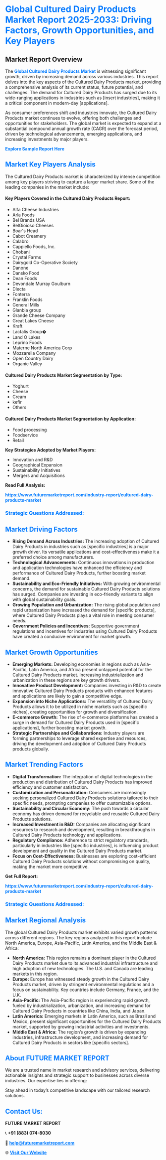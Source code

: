 <h1 style="color: #007BFF;">Global Cultured Dairy Products Market Report 2025-2033: Driving Factors, Growth Opportunities, and Key Players</h1>

<section id="overview">
<h2>Market Report Overview</h2>
<p>The <a href="https://www.futuremarketreport.com/industry-report/cultured-dairy-products-market" style="color: #007BFF; text-decoration: none;"><strong>Global Cultured Dairy Products Market</strong></a> is witnessing significant growth, driven by increasing demand across various industries. This report delves into the key aspects of the Cultured Dairy Products market, providing a comprehensive analysis of its current status, future potential, and challenges. The demand for Cultured Dairy Products has surged due to its wide-ranging applications in industries such as [insert industries], making it a critical component in modern-day [applications].</p>
<p>As consumer preferences shift and industries innovate, the Cultured Dairy Products market continues to evolve, offering both challenges and opportunities for stakeholders. The global market is expected to expand at a substantial compound annual growth rate (CAGR) over the forecast period, driven by technological advancements, emerging applications, and increasing investments by major players.</p>
</section>

<section id="overview">
<p><a href="https://www.futuremarketreport.com/request-sample/reportId=104385" style="color: #007BFF; text-decoration: none;"><strong>Explore Sample Report Here</strong></a></p>
</section>

<section id="key-players">
<h2 style="color: #007BFF;">Market Key Players Analysis</h2>
<p>The Cultured Dairy Products market is characterized by intense competition among key players striving to capture a larger market share. Some of the leading companies in the market include:</p>
<h4>Key Players Covered in the Cultured Dairy Products Report:</h4>
<ul><li>Alfa Cheese Industries</li><li>Arla Foods</li><li>Bel Brands USA</li><li>BelGioioso Cheeses</li><li>Boar&#039;s Head</li><li>Cabot Creamery</li><li>Calabro</li><li>Cappiello Foods, Inc.</li><li>Chobani</li><li>Crystal Farms</li><li>Dairygold Co-Operative Society</li><li>Danone</li><li>Dansko Food</li><li>Dean Foods</li><li>Devondale Murray Goulburn</li><li>Dlecta</li><li>Fonterra</li><li>Franklin Foods</li><li>General Mills</li><li>Glanbia group</li><li>Grande Cheese Company</li><li>Great Lakes Cheese</li><li>Kraft</li><li>Lactalis Group�</li><li>Land O Lakes</li><li>Leprino Foods</li><li>Materne North America Corp</li><li>Mozzarella Company</li><li>Open Country Dairy</li><li>Organic Valley</li></ul>
<h4>Cultured Dairy Products Market Segmentation by Type:</h4>
<ul><li>Yoghurt</li><li>Cheese</li><li>Cream</li><li>kefir</li><li>Others</li></ul>

<h4>Cultured Dairy Products Market Segmentation by Application:</h4>
<ul><li>Food processing</li><li>Foodservice</li><li>Retail</li></ul>
<p><strong>Key Strategies Adopted by Market Players:</strong></p>
<ul>
<li>Innovation and R&D</li>
<li>Geographical Expansion</li>
<li>Sustainability Initiatives</li>
<li>Mergers and Acquisitions</li>
</ul>
</section>

<section>
<p><strong>Read Full Analysis: </strong></p><a href="https://www.futuremarketreport.com/industry-report/cultured-dairy-products-market" style="color: #007BFF; text-decoration: none;"><strong>https://www.futuremarketreport.com/industry-report/cultured-dairy-products-market</strong></a>
<h3 style="color: #007BFF;">Strategic Questions Addressed:</h3>
</section>

<section id="driving-factors">
<h2 style="color: #007BFF;">Market Driving Factors</h2>
<ul>
<li><strong>Rising Demand Across Industries:</strong> The increasing adoption of Cultured Dairy Products in industries such as [specific industries] is a major growth driver. Its versatile applications and cost-effectiveness make it a preferred choice among manufacturers.</li>
<li><strong>Technological Advancements:</strong> Continuous innovations in production and application technologies have enhanced the efficiency and performance of Cultured Dairy Products, further boosting market demand.</li>
<li><strong>Sustainability and Eco-Friendly Initiatives:</strong> With growing environmental concerns, the demand for sustainable Cultured Dairy Products solutions has surged. Companies are investing in eco-friendly variants to align with global sustainability goals.</li>
<li><strong>Growing Population and Urbanization:</strong> The rising global population and rapid urbanization have increased the demand for [specific products], where Cultured Dairy Products plays a vital role in meeting consumer needs.</li>
<li><strong>Government Policies and Incentives:</strong> Supportive government regulations and incentives for industries using Cultured Dairy Products have created a conducive environment for market growth.</li>
</ul>
</section>

<section id="growth-opportunities">
<h2 style="color: #007BFF;">Market Growth Opportunities</h2>
<ul>
<li><strong>Emerging Markets:</strong> Developing economies in regions such as Asia-Pacific, Latin America, and Africa present untapped potential for the Cultured Dairy Products market. Increasing industrialization and urbanization in these regions are key growth drivers.</li>
<li><strong>Innovative Product Development:</strong> Companies investing in R&D to create innovative Cultured Dairy Products products with enhanced features and applications are likely to gain a competitive edge.</li>
<li><strong>Expansion into Niche Applications:</strong> The versatility of Cultured Dairy Products allows it to be utilized in niche markets such as [specific niches], creating opportunities for growth and diversification.</li>
<li><strong>E-commerce Growth:</strong> The rise of e-commerce platforms has created a surge in demand for Cultured Dairy Products used in [specific applications], further boosting market growth.</li>
<li><strong>Strategic Partnerships and Collaborations:</strong> Industry players are forming partnerships to leverage shared expertise and resources, driving the development and adoption of Cultured Dairy Products products globally.</li>
</ul>
</section>

<section id="trending-factors">
<h2 style="color: #007BFF;">Market Trending Factors</h2>
<ul>
<li><strong>Digital Transformation:</strong> The integration of digital technologies in the production and distribution of Cultured Dairy Products has improved efficiency and customer satisfaction.</li>
<li><strong>Customization and Personalization:</strong> Consumers are increasingly seeking personalized Cultured Dairy Products solutions tailored to their specific needs, prompting companies to offer customizable options.</li>
<li><strong>Sustainability and Circular Economy:</strong> The push towards a circular economy has driven demand for recyclable and reusable Cultured Dairy Products solutions.</li>
<li><strong>Increased Investment in R&D:</strong> Companies are allocating significant resources to research and development, resulting in breakthroughs in Cultured Dairy Products technology and applications.</li>
<li><strong>Regulatory Compliance:</strong> Adherence to strict regulatory standards, particularly in industries like [specific industries], is influencing product development and quality in the Cultured Dairy Products market.</li>
<li><strong>Focus on Cost-Effectiveness:</strong> Businesses are exploring cost-efficient Cultured Dairy Products solutions without compromising on quality, making the market more competitive.</li>
</ul>
</section>

<section>
<p><strong>Get Full Report: </strong></p><a href="https://www.futuremarketreport.com/industry-report/cultured-dairy-products-market" style="color: #007BFF; text-decoration: none;"><strong>https://www.futuremarketreport.com/industry-report/cultured-dairy-products-market</strong></a>
<h3 style="color: #007BFF;">Strategic Questions Addressed:</h3>
</section>


<section id="regional-analysis">
<h2 style="color: #007BFF;">Market Regional Analysis</h2>
<p>The global Cultured Dairy Products market exhibits varied growth patterns across different regions. The key regions analyzed in this report include North America, Europe, Asia-Pacific, Latin America, and the Middle East & Africa:</p>
<ul>
<li><strong>North America:</strong> This region remains a dominant player in the Cultured Dairy Products market due to its advanced industrial infrastructure and high adoption of new technologies. The U.S. and Canada are leading markets in this region.</li>
<li><strong>Europe:</strong> Europe has witnessed steady growth in the Cultured Dairy Products market, driven by stringent environmental regulations and a focus on sustainability. Key countries include Germany, France, and the U.K.</li>
<li><strong>Asia-Pacific:</strong> The Asia-Pacific region is experiencing rapid growth, fueled by industrialization, urbanization, and increasing demand for Cultured Dairy Products in countries like China, India, and Japan.</li>
<li><strong>Latin America:</strong> Emerging markets in Latin America, such as Brazil and Mexico, present significant opportunities for the Cultured Dairy Products market, supported by growing industrial activities and investments.</li>
<li><strong>Middle East & Africa:</strong> The region’s growth is driven by expanding industries, infrastructure development, and increasing demand for Cultured Dairy Products in sectors like [specific sectors].</li>
</ul>
</section>

<footer>
<h2 style="color: #007BFF;">About FUTURE MARKET REPORT</h2>
<p>We are a trusted name in market research and advisory services, delivering actionable insights and strategic support to businesses across diverse industries. Our expertise lies in offering:</p>

<p>Stay ahead in today’s competitive landscape with our tailored research solutions.</p>

<h2 style="color: #007BFF;">Contact Us:</h2>
<p><strong>FUTURE MARKET REPORT</strong></p>
<p>📞 <strong>+91 (883) 074-8030</strong></p>
<p>📧 <strong><a href="mailto:help@futuremarketreport.com" style="color: #007BFF;">help@futuremarketreport.com</a></strong></p>
<p>🌐 <strong><a href="https://www.futuremarketreport.com/" style="color: #007BFF;">Visit Our Website</a></strong></p>
</footer>
